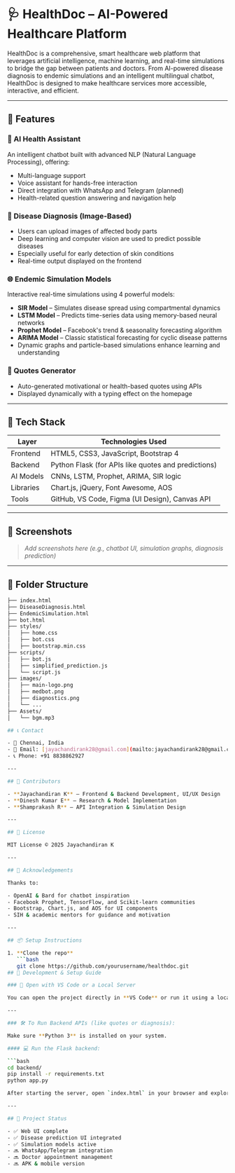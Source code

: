 # 🩺 HealthDoc – AI-Powered Healthcare Platform

HealthDoc is a comprehensive, smart healthcare web platform that leverages artificial intelligence, machine learning, and real-time simulations to bridge the gap between patients and doctors. From AI-powered disease diagnosis to endemic simulations and an intelligent multilingual chatbot, HealthDoc is designed to make healthcare services more accessible, interactive, and efficient.

---

## 🚀 Features

### 🧠 AI Health Assistant
An intelligent chatbot built with advanced NLP (Natural Language Processing), offering:
- Multi-language support
- Voice assistant for hands-free interaction
- Direct integration with WhatsApp and Telegram (planned)
- Health-related question answering and navigation help

### 🧬 Disease Diagnosis (Image-Based)
- Users can upload images of affected body parts
- Deep learning and computer vision are used to predict possible diseases
- Especially useful for early detection of skin conditions
- Real-time output displayed on the frontend

### 🌐 Endemic Simulation Models
Interactive real-time simulations using 4 powerful models:
- **SIR Model** – Simulates disease spread using compartmental dynamics
- **LSTM Model** – Predicts time-series data using memory-based neural networks
- **Prophet Model** – Facebook's trend & seasonality forecasting algorithm
- **ARIMA Model** – Classic statistical forecasting for cyclic disease patterns
- Dynamic graphs and particle-based simulations enhance learning and understanding

### 💬 Quotes Generator
- Auto-generated motivational or health-based quotes using APIs
- Displayed dynamically with a typing effect on the homepage

---

## 🧱 Tech Stack

| Layer       | Technologies Used |
|-------------|------------------|
| Frontend    | HTML5, CSS3, JavaScript, Bootstrap 4 |
| Backend     | Python Flask (for APIs like quotes and predictions) |
| AI Models   | CNNs, LSTM, Prophet, ARIMA, SIR logic |
| Libraries   | Chart.js, jQuery, Font Awesome, AOS |
| Tools       | GitHub, VS Code, Figma (UI Design), Canvas API |

---

## 📸 Screenshots

> _Add screenshots here (e.g., chatbot UI, simulation graphs, diagnosis prediction)_

---

## 📂 Folder Structure

```bash
├── index.html
├── DiseaseDiagnosis.html
├── EndemicSimulation.html
├── bot.html
├── styles/
│   ├── home.css
│   ├── bot.css
│   ├── bootstrap.min.css
├── scripts/
│   ├── bot.js
│   ├── simplified_prediction.js
│   └── script.js
├── images/
│   ├── main-logo.png
│   ├── medbot.png
│   ├── diagnostics.png
│   └── ...
├── Assets/
│   └── bgm.mp3

## 📞 Contact

- 📍 Chennai, India  
- 📧 Email: [jayachandirank28@gmail.com](mailto:jayachandirank28@gmail.com)  
- 📞 Phone: +91 8838862927  

---

## 👥 Contributors

- **Jayachandiran K** – Frontend & Backend Development, UI/UX Design  
- **Dinesh Kumar E** – Research & Model Implementation  
- **Shamprakash R** – API Integration & Simulation Design  

---

## 📝 License

MIT License © 2025 Jayachandiran K

---

## 💬 Acknowledgements

Thanks to:

- OpenAI & Bard for chatbot inspiration  
- Facebook Prophet, TensorFlow, and Scikit-learn communities  
- Bootstrap, Chart.js, and AOS for UI components  
- SIH & academic mentors for guidance and motivation  

---

## 📦 Setup Instructions

1. **Clone the repo**
   ```bash
   git clone https://github.com/yourusername/healthdoc.git
## 🧪 Development & Setup Guide

### 🔧 Open with VS Code or a Local Server

You can open the project directly in **VS Code** or run it using a local server like **Live Server**.

---

### 🛠️ To Run Backend APIs (like quotes or diagnosis):

Make sure **Python 3** is installed on your system.

#### 💻 Run the Flask backend:

```bash
cd backend/
pip install -r requirements.txt
python app.py

After starting the server, open `index.html` in your browser and explore the app!

---

## 🌟 Project Status

- ✅ Web UI complete  
- ✅ Disease prediction UI integrated  
- ✅ Simulation models active  
- 🔜 WhatsApp/Telegram integration  
- 🔜 Doctor appointment management  
- 🔜 APK & mobile version
